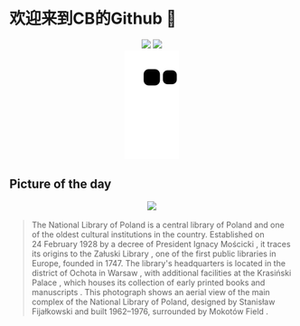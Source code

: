 
# 欢迎来到CB的Github 👋

<div align="center">
  <img height="137px" src="https://github-readme-stats.vercel.app/api?username=SuperCB&show_icons=true&theme=radical" />
  <img height="137px" src="https://github-readme-stats.vercel.app/api/top-langs/?username=SuperCB&hide_title=true&hide_border=true&layout=compact&langs_count=6&text_color=000&icon_color=fff" />
</div>


<div align="center">
    <img src="./contribution-snake/github-contribution-grid-snake.svg" />
</div>



## Picture of the day
<div align="center">
  <img width=400px src="https://upload.wikimedia.org/wikipedia/commons/thumb/0/0a/Biblioteka_Narodowa_Warsaw_2022_aerial.jpg/600px-Biblioteka_Narodowa_Warsaw_2022_aerial.jpg" />
</div>

>The  National Library of Poland  is a  central library  of Poland and one of the oldest cultural institutions in the country. Established on 24 February 1928 by a decree of President  Ignacy Mościcki , it traces its origins to the  Załuski Library , one of the first  public libraries  in Europe, founded in 1747. The library's headquarters is located in the district of  Ochota  in  Warsaw , with additional facilities at the  Krasiński Palace , which houses  its collection of early printed books and manuscripts . This photograph shows an aerial view of the main complex of the National Library of Poland, designed by Stanisław Fijałkowski and built 1962–1976, surrounded by  Mokotów Field .


